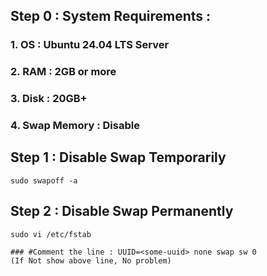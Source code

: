 ## Step 0 : System Requirements :

### 1. OS : Ubuntu 24.04 LTS Server
### 2. RAM : 2GB or more
### 3. Disk : 20GB+
### 4. Swap Memory : Disable

## Step 1 : Disable Swap Temporarily
```
sudo swapoff -a
```

## Step 2 : Disable Swap Permanently
```
sudo vi /etc/fstab

### #Comment the line : UUID=<some-uuid> none swap sw 0 
(If Not show above line, No problem)
```
